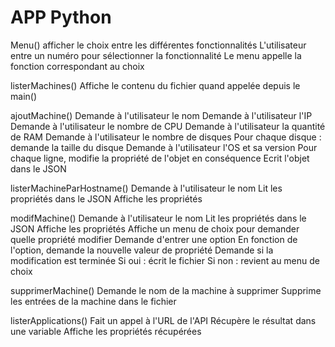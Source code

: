 # APP Python

Menu()
afficher le choix entre les différentes fonctionnalités
L'utilisateur entre un numéro pour sélectionner la fonctionnalité
Le menu appelle la fonction correspondant au choix

listerMachines()
Affiche le contenu du fichier quand appelée depuis le main()

ajoutMachine()
Demande à l'utilisateur le nom
Demande à l'utilisateur l'IP
Demande à l'utilisateur le nombre de CPU
Demande à l'utilisateur la quantité de RAM
Demande à l'utilisateur le nombre de disques
	Pour chaque disque : demande la taille du disque
Demande à l'utilisateur l'OS et sa version
Pour chaque ligne, modifie la propriété de l'objet en conséquence
Ecrit l'objet dans le JSON

listerMachineParHostname()
Demande à l'utilisateur le nom
Lit les propriétés dans le JSON
Affiche les propriétés

modifMachine()
Demande à l'utilisateur le nom
Lit les propriétés dans le JSON
Affiche les propriétés
Affiche un menu de choix pour demander quelle propriété modifier
Demande d'entrer une option
	En fonction de l'option, demande la nouvelle valeur de propriété
	Demande si la modification est terminée
		Si oui :
			écrit le fichier
		Si non :
			revient au menu de choix

supprimerMachine()
Demande le nom de la machine à supprimer
Supprime les entrées de la machine dans le fichier

listerApplications()
Fait un appel à l'URL de l'API
Récupère le résultat dans une variable
Affiche les propriétés récupérées
